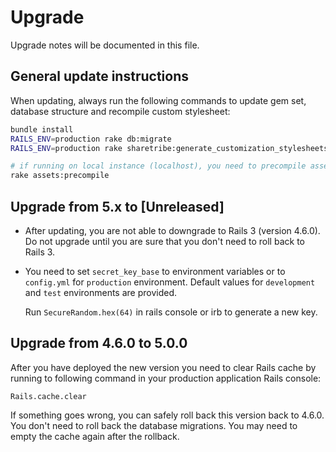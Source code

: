 # Upgrade

Upgrade notes will be documented in this file.

## General update instructions

When updating, always run the following commands to update gem set, database structure and recompile custom stylesheet:

```bash
bundle install
RAILS_ENV=production rake db:migrate
RAILS_ENV=production rake sharetribe:generate_customization_stylesheets_immediately

# if running on local instance (localhost), you need to precompile assets using once update is done:
rake assets:precompile
```

## Upgrade from 5.x to [Unreleased]

* After updating, you are not able to downgrade to Rails 3 (version 4.6.0). Do not upgrade until you are sure that you don't need to roll back to Rails 3.

* You need to set `secret_key_base` to environment variables or to `config.yml` for `production` environment. Default values for `development` and `test` environments are provided.

  Run `SecureRandom.hex(64)` in rails console or irb to generate a new key.

## Upgrade from 4.6.0 to 5.0.0

After you have deployed the new version you need to clear Rails cache by running to following command in your production application Rails console:

```
Rails.cache.clear
```

If something goes wrong, you can safely roll back this version back to 4.6.0. You don't need to roll back the database migrations. You may need to empty the cache again after the rollback.

